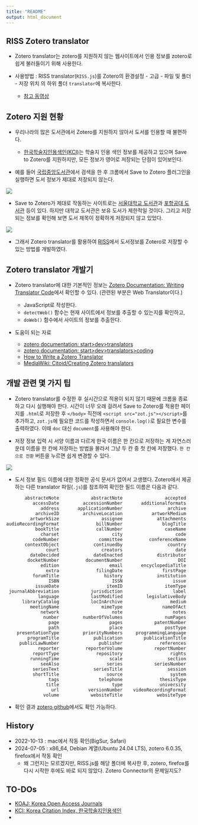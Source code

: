 ```yaml
---
title: "README"
output: html_document
---
```


## RISS Zotero translator

* Zotero translator는 zotero를 지원하지 않는 웹사이트에서 인용 정보를 zotero로 쉽게 불러들이기 위해 사용한다.

* 사용방법 : RISS translator(`RISS.js`)를 Zotero의 환경설정 - 고급 - 파일 및 폴더 - 저장 위치 의 하위 폴더 `translator`에 복사한다.
  - [참고 동영상](https://www.youtube.com/watch?v=nc7TEFEbhpA&ab_channel=erazlogo)

## Zotero 지원 현황

* 우리나라의 많은 도서관에서 Zotero를 지원하지 않아서 도서를 인용할 때 불편하다.
  - [한국학술지인용색인(KCI)](https://www.kci.go.kr/kciportal/main.kci)는 학술지 인용 색인 정보를 제공하고 있으며 Save to Zotero를 지원하지만, 모든 정보가 영어로 저장되는 단점이 있어보인다.
  
* 예를 들어 [국립중앙도서관](nl.go.kr)에서 검색을 한 후 크롬에서 Save to Zotero 플러그인을 실행하면 도서 정보가 제대로 저장되지 않는다.

![](zotero_nl.gif)

* Save to Zotero가 제대로 작동하는 사이트로는 [서울대학교 도서관](https://lib.snu.ac.kr/)과 [포항공대 도서관](https://library.postech.ac.kr/) 등이 있다. 하지만 대학교 도서관은 보유 도서가 제한적일 것이다. 그리고 저장되는 정보를 확인해 보면 도서 제목이 정확하게 저장되지 않고 있었다. 

![](zotero_snu.gif)

* 그래서 Zotero translator를 활용하여 [RISS](http://www.riss.kr/index.do)에서 도서정보를 Zotero로 저장할 수 있는 방법를 개발하였다. 

## Zotero translator 개발기

* Zotero translator에 대한 기본적인 정보는 [Zotero Documentation: Writing Translator Code](https://www.zotero.org/support/dev/translators/coding)에서 확인할 수 있다. (관련된 부분은 Web Translator이다.)
  - JavaScript로 작성한다.
  - `detectWeb()` 함수는 현재 사이트에서 정보를 추출할 수 있는지를 확인하고,
  - `doWeb()` 함수에서 사이트의 정보를 추출한다.
  
* 도움이 되는 자료
  - [zotero documentation: start>dev>translators](https://www.zotero.org/support/dev/translators)
  - [zotero documentation: start>dev>translators>coding](https://www.zotero.org/support/dev/translators/coding)
  - [How to Write a Zotero Translator](https://niche-canada.org/member-projects/zotero-guide/chapter1.html)
  - [MediaWiki: Citoid/Creating Zotero translators](https://www.mediawiki.org/wiki/Citoid/Creating_Zotero_translators)
   

## 개발 관련 몇 가지 팁

* Zotero translator를 수정한 후 실시간으로 적용이 되지 않기 때문에 크롬을 종료하고 다시 실행해야 한다. 시간이 너무 오래 걸려서 Save to Zotero를 적용한 페이지를 `.html`로 저장한 후 `</body>` 직전에 `<script src="zot.js"></script>`를 추가하고, `zot.js`에 필요한 코드를 작성하면서 `console.log()`로 필요한 변수를 출력하였다. 이때 `doc` 대신 `document`를 사용해야 한다. 

* 저장 정보 입력 시 서양 이름과 다르게 한국 이름은 한 칸으로 저장하는 게 자연스러운데 이름을 한 칸에 저장하는 방법을 몰라서 그냥 두 칸 중 첫 칸에 저장했다. `한 칸으로 전환` 버튼을 누르면 쉽게 변경할 수 있다. 

![](zotero_riss.gif)

* 도서 정보 필드 이름에 대한 정확한 공식 문서가 없어서 고생했다. Zotero에서 제공하는 다른 translator 파일(`.js`)를 참조하여 확인한 필드 이름은 다음과 같다.
  
```
       abstracteNote 	        abstractNote 	            accepted 	
          accessDate 	     accessionNumber 	   additionalformats 	
             address 	   applicationNumber 	             archive 	
           archiveID 	     archiveLocation 	       artworkMedium 	
         artworkSize 	            assignee 	         attachments 	
audioRecordingFormat 	          billNumber 	           blogTitle 	
           bookTitle 	          callNumber 	            caseName 	
             charset 	                city 	                code 	
          codeNumber 	           committee 	      conferenceName 	
       contextObject 	         continuedby 	             country 	
               court 	            creators 	                date 	
         dateDecided 	         dateEnacted 	         distributor 	
        docketNumber 	      documentNumber 	                 DOI 	
             edition 	               email 	   encyclopediaTitle 	
               extra 	          filingDate 	           firstPage 	
          forumTitle 	             history 	         institution 	
                ISBN 	                ISSN 	               issue 	
           issueDate 	              itemID 	            itemType 	
 journalAbbreviation 	        jurisdiction 	               label 	
            language 	        lastModified 	     legislativeBody 	
      libraryCatalog 	        locInArchive 	              medium 	
         meetingName 	            mimeType 	           nameOfAct 	
             network 	                note 	               notes 	
              number 	     numberOfVolumes 	            numPages 	
                page 	               pages 	        patentNumber 	
                path 	               place 	            postType 	
    presentationType 	     priorityNumbers 	 programmingLanguage 	
        programTitle 	         publication 	    publicationTitle 	
     publicLawNumber 	           publisher 	          references 	
            reporter 	      reporterVolume 	        reportNumber 	
          reportType 	          repository 	              rights 	
         runningTime 	               scale 	             section 	
             seeAlso 	              series 	        seriesNumber 	
          seriesText 	         seriesTitle 	             session 	
          shortTitle 	              source 	              system 	
                tags 	           telephone 	          thesisType 	
               title 	                type 	          university 	
                 url 	       versionNumber 	videoRecordingFormat 	
              volume 	        websiteTitle 	         websiteType
```

* 확인 결과 [zotero github](https://github.com/zotero/zotero/blob/master/chrome/locale/ko-KR/zotero/zotero.properties)에서도 확인 가능하다.

## History

* 2022-10-13 : mac에서 작동 확인(BigSur, Safari)
* 2024-07-05 : x86_64, Debian 계열(Ubuntu 24.04 LTS), zotero 6.0.35, firefox에서 작동 확인
  * 왜 그런지는 모르겠지만, RISS.js를 해당 폴더에 복사한 후, zotero, firefox를 다시 시작한 후에도 바로 되지 않았다. Zotero Connector의 문제일지도?

## TO-DOs

* [KOAJ: Korea Open Access Journals](https://www.kci.go.kr/kciportal/landing/index.kci)
* [KCI: Korea Citation Index, 한국학술지인용색인](https://www.kci.go.kr/kciportal/main.kci)
* 
